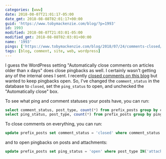 ```yaml
---
categories: [www]
date: 2018-08-07T21:01:17-05:00
date_gmt: 2018-08-08T02:01:17+00:00
guid: 'https://www.tobymackenzie.com/blog/?p=1993'
id: 1993
modified: 2018-08-07T21:03:01-05:00
modified_gmt: 2018-08-08T02:03:01+00:00
name: '1993'
pings: ['https://www.tobymackenzie.com/blog/2018/07/24/comments-closed/']
tags: [blog, comment, site, web, wordpress]
---
```


I guess the WordPress setting "Automatically close comments on articles older than x days" does close pingbacks as well.<!--more-->  I certainly wasn't getting any of the internal ones I sent.  I recently [closed comments on this blog](https://www.tobymackenzie.com/blog/2018/07/24/comments-closed/) but wanted to keep pingbacks open.  So, I've changed the `comment_status` in the database to `closed`, set the `ping_status` to open, and unchecked the "Automatically close" box.

To see what ping and comment statuses your posts have, you can run:

``` sql
select comment_status, post_type, count(*) from prefix_posts group by comment_status, post_type;
select ping_status, post_type, count(*) from prefix_posts group by ping_status, post_type;
```

To close comments on everything, you can run:

``` sql
update prefix_posts set comment_status = 'closed' where comment_status = 'open';
```

and to open pingbacks on posts and attachments:

``` sql
update prefix_posts set ping_status = 'open' where post_type IN('attachment', 'post') and ping_status = 'closed';
```
